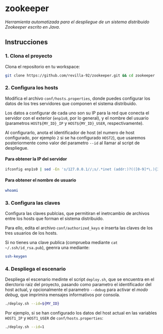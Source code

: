 # zookeeper

_Herramienta automatizada para el despliegue de un sistema distribuido Zookeeper escrito en Java_.

## Instrucciones

### 1. Clona el proyecto

Clona el repositorio en tu workspace:

```sh
git clone https://github.com/revilla-92/zookeeper.git && cd zookeeper
```

### 2. Configura los hosts

Modifica el archivo `conf/hosts.properties`, donde puedes configurar los datos de los tres servidores que componen el sistema distribuido.

Los datos a configurar de cada uno son su IP para la red que conecta el servidor con el exterior (`enp1s0`, por lo general), y el nombre del usuario (parametros `HOST${MY_ID}_IP` y `HOST${MY_ID}_USER`, respectivamente). 

Al configurarlo, anota el identificador de host (el numero de host configurado, por ejemplo `2` si se ha configurado `HOST2`), que usaremos posteriormente como valor del parametro `--id` al llamar al script de despliegue.

#### Para obtener la IP del servidor

```sh
ifconfig enp1s0 | sed -En 's/127.0.0.1//;s/.*inet (addr:)?(([0-9]*\.){3}[0-9]*).*/\2/p'
```

#### Para obtener el nombre de usuario

```sh
whoami
```

### 3. Configura las claves

Configura las claves publcias, que permitiran el inetrcambio de archivos entre los hosts que forman el sistema distribuido.

Para ello, edita el archivo `conf/authorized_keys` e inserta las claves de los tres usuarios de los hosts.

Si no tienes una clave publica (comprueba mediante `cat ~/.ssh/id_rsa.pub`), geenra una mediante:

```sh
ssh-keygen
```

### 4. Despliega el escenario

Despliega el escenario medinte el script `deploy.sh`, que se encuentra en el dierctorio raiz del proyecto, pasando como parametro el identificador del host actual, y opcionalmente el parametro `--debug` para activar el *modo debug*, que imprimira mensajes informativos por consola.

```sh
./deploy.sh --id=${MY_ID}
```

Por ejemplo, si se han configurado los datos del host actual en las variables `HOST1_IP` y `HOST1_USER` de `conf/hosts.properties`:

```sh
./deploy.sh --id=1
```